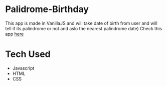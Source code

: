 # Palidrome-Birthday

This app is made in VanillaJS and will take date of birth from user and will tell if its palindrome or not and aslo the nearest palindrome date)
Check this app [here]()

# Tech Used
  - Javascript
  - HTML
  - CSS
